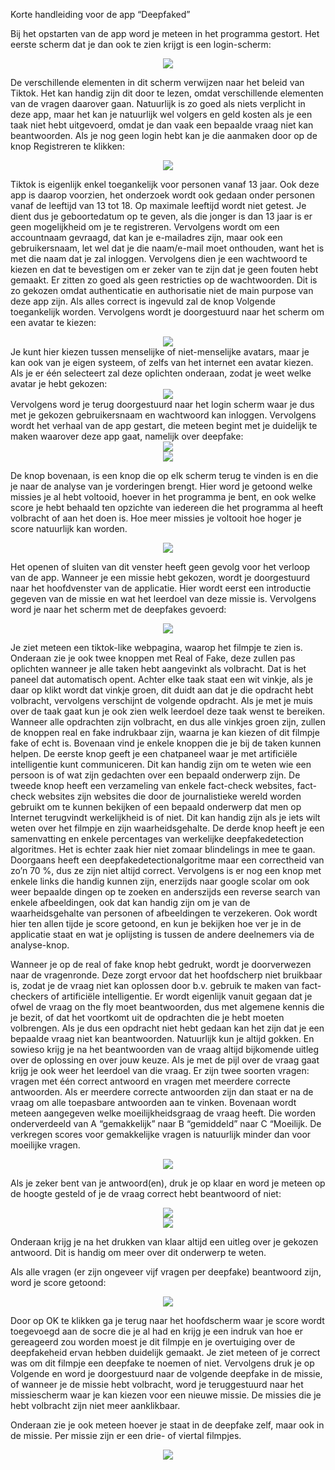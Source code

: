 Korte handleiding voor de app “Deepfaked”

Bij het opstarten van de app word je meteen in het programma gestort. Het eerste scherm dat je dan ook te zien krijgt is een login-scherm:
<div style="text-align:center;">
  
<img src="https://github.com/SamuelDerous/deepfaked/blob/main/manual/login.png?raw=true" style="text-align:center;" />

</div>

De verschillende elementen in dit scherm verwijzen naar het beleid van Tiktok. Het kan handig zijn dit door te lezen, omdat verschillende elementen van de vragen daarover gaan. Natuurlijk is zo goed als niets verplicht in deze app, maar het kan je natuurlijk wel volgers en geld kosten als je een taak niet hebt uitgevoerd, omdat je dan vaak een bepaalde vraag niet kan beantwoorden.
Als je nog geen login hebt kan je die aanmaken door op de knop Registreren te klikken:
<div style="text-align:center;">
  
<img src="https://github.com/SamuelDerous/deepfaked/blob/main/manual/register.png?raw=true" style="text-align:center;" />

</div>

Tiktok is eigenlijk enkel toegankelijk voor personen vanaf 13 jaar. Ook deze app is daarop voorzien, het onderzoek wordt ook gedaan onder personen vanaf de leeftijd van 13 tot 18. Op maximale leeftijd wordt niet getest. Je dient dus je geboortedatum op te geven, als die jonger is dan 13 jaar is er geen mogelijkheid om je te registreren. Vervolgens wordt om een accountnaam gevraagd, dat kan je e-mailadres zijn, maar ook een gebruikersnaam, let wel dat je die naam/e-mail moet onthouden, want het is met die naam dat je zal inloggen. Vervolgens dien je een wachtwoord te kiezen en dat te bevestigen om er zeker van te zijn dat je geen fouten hebt gemaakt. Er zitten zo goed als geen restricties op de wachtwoorden. Dit is zo gekozen omdat authenticatie en authorisatie niet de main purpose van deze app zijn. Als alles correct is ingevuld zal de knop Volgende toegankelijk worden. Vervolgens wordt je doorgestuurd naar het scherm om een avatar te kiezen:
<div style="text-align:center;">
  
<img src="https://github.com/SamuelDerous/deepfaked/blob/main/manual/avatar.png?raw=true" style="text-align:center;" />

</div>
Je kunt hier kiezen tussen menselijke of niet-menselijke avatars, maar je kan ook van je eigen systeem, of zelfs van het internet een avatar kiezen. Als je er één selecteert zal deze oplichten onderaan, zodat je weet welke avatar je hebt gekozen:
<div style="text-align:center;">
  
<img src="https://github.com/SamuelDerous/deepfaked/blob/main/manual/avatarselected.png?raw=true" style="text-align:center;" />

</div>
Vervolgens word je terug doorgestuurd naar het login scherm waar je dus met je gekozen gebruikersnaam en wachtwoord kan inloggen.
Vervolgens wordt het verhaal van de app gestart, die meteen begint met je duidelijk te maken waarover deze app gaat, namelijk over deepfake:
<div style="text-align:center;">
  
<img src="https://github.com/SamuelDerous/deepfaked/blob/main/manual/intro.png?raw=true" style="text-align:center;" />

</div>

<div style="text-align:center;">
  
<img src="https://github.com/SamuelDerous/deepfaked/blob/main/manual/welcome.png?raw=true" style="text-align:center;" />

</div>

De knop bovenaan, is een knop die op elk scherm terug te vinden is en die je naar de analyse van je vorderingen brengt. Hier word je getoond welke missies je al hebt voltooid, hoever in het programma je bent, en ook welke score je hebt behaald ten opzichte van iedereen die het programma al heeft volbracht of aan het doen is. Hoe meer missies je voltooit hoe hoger je score natuurlijk kan worden.
<div style="text-align:center;">
  
<img src="https://github.com/SamuelDerous/deepfaked/blob/main/manual/analytics.png?raw=true" style="text-align:center;" />

</div>

Het openen of sluiten van dit venster heeft geen gevolg voor het verloop van de app.
Wanneer je een missie hebt gekozen, wordt je doorgestuurd naar het hoofdvenster van de applicatie. Hier wordt eerst een introductie gegeven van de missie en wat het leerdoel van deze missie is. Vervolgens word je naar het scherm met de deepfakes gevoerd:

<div style="text-align:center;">
  
<img src="https://github.com/SamuelDerous/deepfaked/blob/main/manual/mainscreen.png?raw=true" style="text-align:center;" />

</div>

Je ziet meteen een tiktok-like webpagina, waarop het filmpje te zien is. Onderaan zie je ook twee knoppen met Real of Fake, deze zullen pas oplichten wanneer je alle taken hebt aangevinkt als volbracht. Dat is het paneel dat automatisch opent. Achter elke taak staat een wit vinkje, als je daar op klikt wordt dat vinkje groen, dit duidt aan dat je die opdracht hebt volbracht, vervolgens verschijnt de volgende opdracht. Als je met je muis over de taak gaat kun je ook zien welk leerdoel deze taak wenst te bereiken. Wanneer alle opdrachten zijn volbracht, en dus alle vinkjes groen zijn, zullen de knoppen real en fake indrukbaar zijn, waarna je kan kiezen of dit filmpje fake of echt is.
Bovenaan vind je enkele knoppen die je bij de taken kunnen helpen. De eerste knop geeft je een chatpaneel waar je met artificiële intelligentie kunt communiceren. Dit kan handig zijn om te weten wie een persoon is of wat zijn gedachten over een bepaald onderwerp zijn. De tweede knop heeft een verzameling van enkele fact-check websites, fact-check websites zijn websites die door de journalistieke wereld worden gebruikt om te kunnen bekijken of een bepaald onderwerp dat men op Internet terugvindt werkelijkheid is of niet. Dit kan handig zijn als je iets wilt weten over het filmpje en zijn waarheidsgehalte. De derde knop heeft je een samenvatting en enkele percentages van werkelijke deepfakedetection algoritmes. Het is echter zaak hier niet zomaar blindelings in mee te gaan. Doorgaans heeft een deepfakedetectionalgoritme maar een correctheid van zo’n 70 %, dus ze zijn niet altijd correct. Vervolgens is er nog een knop met enkele links die handig kunnen zijn, enerzijds naar google scolar om ook weer bepaalde dingen op te zoeken en anderszijds een reverse search van enkele afbeeldingen, ook dat kan handig zijn om je van de waarheidsgehalte van personen of afbeeldingen te verzekeren. Ook wordt hier ten allen tijde je score getoond, en kun je bekijken hoe ver je in de applicatie staat en wat je oplijsting is tussen de andere deelnemers via de analyse-knop.



Wanneer je op de real of fake knop hebt gedrukt, wordt je doorverwezen naar de vragenronde. Deze zorgt ervoor dat het hoofdscherp niet bruikbaar is, zodat je de vraag niet kan oplossen door b.v. gebruik te maken van fact-checkers of artificiële intelligentie. Er wordt eigenlijk vanuit gegaan dat je ofwel de vraag on the fly moet beantwoorden, dus met algemene kennis die je bezit, of dat het voortkomt uit de opdrachten die je hebt moeten volbrengen. Als je dus een opdracht niet hebt gedaan kan het zijn dat je een bepaalde vraag niet kan beantwoorden. Natuurlijk kun je altijd gokken. En sowieso krijg je na het beantwoorden van de vraag altijd bijkomende uitleg over de oplossing en over jouw keuze. Als je met de pijl over de vraag gaat krijg je ook weer het leerdoel van die vraag.
Er zijn twee soorten vragen: vragen met één correct antwoord en vragen met meerdere correcte antwoorden. Als er meerdere correcte antwoorden zijn dan staat er na de vraag om alle toepasbare antwoorden aan te vinken. Bovenaan wordt meteen aangegeven welke moeilijkheidsgraag de vraag heeft. Die worden onderverdeeld van A “gemakkelijk” naar B “gemiddeld” naar C “Moeilijk. De verkregen scores voor gemakkelijke vragen is natuurlijk minder dan voor moeilijke vragen.

<div style="text-align:center;">
  
<img src="https://github.com/SamuelDerous/deepfaked/blob/main/manual/question.png?raw=true" style="text-align:center;" />

</div>

Als je zeker bent van je antwoord(en), druk je op klaar en word je meteen op de hoogte gesteld of je de vraag correct hebt beantwoord of niet:

<div style="text-align:center;">
  
<img src="https://github.com/SamuelDerous/deepfaked/blob/main/manual/questionCorrect.png?raw=true" style="text-align:center;" />

</div>
<div style="text-align:center;">
  
<img src="https://github.com/SamuelDerous/deepfaked/blob/main/manual/questionWrong.png?raw=true" style="text-align:center;" />

</div>

Onderaan krijg je na het drukken van klaar altijd een uitleg over je gekozen antwoord. Dit is handig om meer over dit onderwerp te weten.

Als alle vragen (er zijn ongeveer vijf vragen per deepfake) beantwoord zijn, word je score getoond:

<div style="text-align:center;">
  
<img src="https://github.com/SamuelDerous/deepfaked/blob/main/manual/questionsCompleted.png?raw=true" style="text-align:center;" />

</div>

Door op OK te klikken ga je terug naar het hoofdscherm waar je score wordt toegevoegd aan de socre die je al had en krijg je een indruk van hoe er gereageerd zou worden moest je dit filmpje en je overtuiging over de deepfakeheid ervan hebben duidelijk gemaakt. Je ziet meteen of je correct was om dit filmpje een deepfake te noemen of niet. Vervolgens druk je op Volgende en word je doorgestuurd naar de volgende deepfake in de missie, of wanneer je de missie hebt volbracht, word je teruggestuurd naar het missiescherm waar je kan kiezen voor een nieuwe missie. De missies die je hebt volbracht zijn niet meer aanklikbaar.

Onderaan zie je ook meteen hoever je staat in de deepfake zelf, maar ook in de missie. Per missie zijn er een drie- of viertal filmpjes.

<div style="text-align:center;">
  
<img src="https://github.com/SamuelDerous/deepfaked/blob/main/manual/nextDeepfake.png?raw=true" style="text-align:center;" />

</div>



